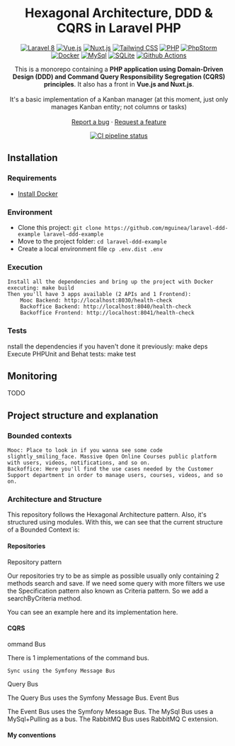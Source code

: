 <h1 align="center">
  Hexagonal Architecture, DDD & CQRS in Laravel PHP
</h1>

<p align="center">
    <a href="https://laravel.com/"><img src="https://img.shields.io/badge/Laravel-8-FF2D20.svg?style=flat-square&logo=laravel" alt="Laravel 8"/></a>
    <a href="https://vuejs.org/"><img src="https://img.shields.io/badge/Vue-2-4FC08D.svg?style=flat-square&logo=vue.js" alt="Vue.js"/></a>
    <a href="https://nuxtjs.org/"><img src="https://img.shields.io/badge/Nuxt-2-00C58E.svg?style=flat-square&logo=nuxt.js" alt="Nuxt.js"/></a>
    <a href="https://tailwindcss.com/"><img src="https://img.shields.io/badge/Tailwind-2-38B2AC.svg?style=flat-square&logo=tailwind-css" alt="Tailwind CSS"/></a>
    <a href="https://www.php.net/"><img src="https://img.shields.io/badge/PHP-7-777BB4.svg?style=flat-square&logo=php" alt="PHP"/></a>
    <a href="https://www.jetbrains.com/es-es/phpstorm/?ref=steemhunt"><img src="https://img.shields.io/badge/PhpStorm-2021-000000.svg?style=flat-square&logo=phpstorm" alt="PhpStorm"/></a>
    <a href="https://www.docker.com/"><img src="https://img.shields.io/badge/docker-3-2496ED.svg?style=flat-square&logo=docker" alt="Docker"/></a>
    <a href="https://www.mysql.com/"><img src="https://img.shields.io/badge/mysql-8-4479A1.svg?style=flat-square&logo=mysql" alt="MySql"/></a>
    <a href="https://www.sqlite.org/index.html"><img src="https://img.shields.io/badge/sqlite-3-003B57.svg?style=flat-square&logo=sqlite" alt="SQLite"/></a>
    <a href="#"><img src="https://img.shields.io/badge/github_actions-2088FF.svg?style=flat-square&logo=github-actions" alt="Github Actions"/></a>
</p>

<p align="center">
  This is a monorepo containing a <strong>PHP application using Domain-Driven Design (DDD) and Command Query Responsibility Segregation
  (CQRS) principles</strong>. It also has a front in <strong>Vue.js and Nuxt.js</strong>.
  <br />
  <br />
  It's a basic implementation of a Kanban manager (at this moment, just only manages Kanban entity; not columns or tasks)
  <br />
  <br />
  <a href="https://github.com/mguinea/laravel-ddd-example/issues">Report a bug</a>
  ·
  <a href="https://github.com/mguinea/laravel-ddd-example/issues">Request a feature</a>
</p>

<p align="center">
    <a href="https://github.com/mguinea/laravel-ddd-example/actions"><img src="https://github.com/mguinea/laravel-ddd-example/workflows/CI/badge.svg" alt="CI pipeline status" /></a>
</p>

## Installation

### Requirements 
- [Install Docker](https://www.docker.com/get-started)

### Environment

- Clone this project: `git clone https://github.com/mguinea/laravel-ddd-example laravel-ddd-example`
- Move to the project folder: `cd laravel-ddd-example`
- Create a local environment file `cp .env.dist .env`

### Execution


    Install all the dependencies and bring up the project with Docker executing: make build
    Then you'll have 3 apps available (2 APIs and 1 Frontend):
        Mooc Backend: http://localhost:8030/health-check
        Backoffice Backend: http://localhost:8040/health-check
        Backoffice Frontend: http://localhost:8041/health-check


### Tests

nstall the dependencies if you haven't done it previously: make deps
Execute PHPUnit and Behat tests: make test


## Monitoring

TODO

## Project structure and explanation

### Bounded contexts


    Mooc: Place to look in if you wanna see some code slightly_smiling_face. Massive Open Online Courses public platform with users, videos, notifications, and so on.
    Backoffice: Here you'll find the use cases needed by the Customer Support department in order to manage users, courses, videos, and so on.


### Architecture and Structure

This repository follows the Hexagonal Architecture pattern. Also, it's structured using modules. With this, we can see that the current structure of a Bounded Context is:

#### Repositories

Repository pattern

Our repositories try to be as simple as possible usually only containing 2 methods search and save. If we need some query with more filters we use the Specification pattern also known as Criteria pattern. So we add a searchByCriteria method.

You can see an example here and its implementation here.

#### CQRS

ommand Bus

There is 1 implementations of the command bus.

    Sync using the Symfony Message Bus

Query Bus

The Query Bus uses the Symfony Message Bus.
Event Bus

The Event Bus uses the Symfony Message Bus. The MySql Bus uses a MySql+Pulling as a bus. The RabbitMQ Bus uses RabbitMQ C extension.

#### My conventions

